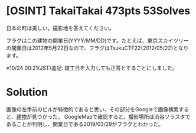 # [OSINT] TakaiTakai 473pts 53Solves
日本の町は美しい。撮影地を答えてください。

フラグはこの建物の開業日(YYYY/MM/DD)です。たとえば、東京スカイツリーの開業日は2012年5月22日なので、フラグはTsukuCTF22{2012/05/22}となります。

※10/24 00:21(JST)追記: 竣工日を入力しても正答とすることにしました。

# Solution
画像の左手前のビルが特徴的であると思い、その部分をGoogleで画像検索すると、[建物](https://job.career-tasu.jp/2023/corp/00010094/jobs/)が見つかった。
GoogleMapで確認すると、撮影場所は渋谷ソラスタであることが判明し、開業日である2019/03/29がフラグとわかった。
